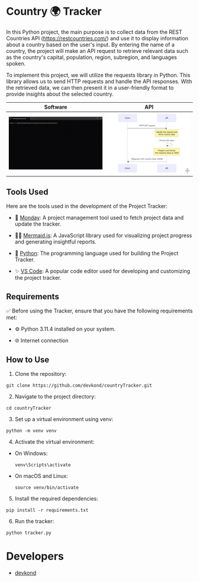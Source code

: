 # Country 🌍 Tracker 

In this Python project, the main purpose is to collect data from the REST Countries API (https://restcountries.com/) and use it to display information about a country based on the user's input. By entering the name of a country, the project will make an API request to retrieve relevant data such as the country's capital, population, region, subregion, and languages spoken.

To implement this project, we will utilize the requests library in Python. This library allows us to send HTTP requests and handle the API responses. With the retrieved data, we can then present it in a user-friendly format to provide insights about the selected country.

| Software | API |
| --- | --- |
| ![Software](demo/software.gif) | ![API](demo/api.png) |


## Tools Used

Here are the tools used in the development of the Project Tracker:

- 📅 [Monday](https://monday.com): A project management tool used to fetch project data and update the tracker.

- 🧜‍♀️ [Mermaid.js](https://mermaid-js.github.io/mermaid/): A JavaScript library used for visualizing project progress and generating insightful reports.

- 🐍 [Python](https://www.python.org/): The programming language used for building the Project Tracker.

- ✨ [VS Code](https://code.visualstudio.com/): A popular code editor used for developing and customizing the project tracker.

## Requirements

✅ Before using the Tracker, ensure that you have the following requirements met:

- ⚙️ Python 3.11.4 installed on your system.

- 🌐 Internet connection
## How to Use

1. Clone the repository:
```shell
git clone https://github.com/devkond/countryTracker.git
```
2. Navigate to the project directory:
```shell
cd countryTracker
```
3. Set up a virtual environment using venv:
```shell
python -m venv venv
```
4. Activate the virtual environment:
- On Windows:
  ```
  venv\Scripts\activate
  ```
- On macOS and Linux:
  ```
  source venv/bin/activate
  ```
5. Install the required dependencies:
```shell
pip install -r requirements.txt
```
6. Run the tracker:
```shell
python tracker.py
```

# Developers
* [devkond](https://github.com/devkond)
